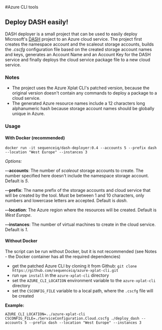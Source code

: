 #Azure CLI tools

## Deploy DASH easily!

DASH deployer is a small project that can be used to easily deploy Microsoft's [DASH](https://github.com/MicrosoftDX/Dash) project to an Azure cloud service.
The project first creates the namespace account and the scaleout storage accounts, builds the *.cscfg* configuration file based on the created storage account names and keys, generates an Account Name and an Account Key for the DASH service and finally deploys the cloud service package file to a new cloud service.

### Notes

- The project uses the Azure Xplat CLI's patched version, because the original version doesn't contain any commands to deploy a package to a cloud service.
- The generated Azure resource names include a 12 characters long alphanumeric hash because storage account names should be globally unique in Azure.

### Usage

#### With Docker (recommended)

```
docker run -it sequenceiq/dash-deployer:0.4 --accounts 5 --prefix dash --location "West Europe" --instances 3
```

*Options:*

**--accounts**: The number of *scaleout* storage accounts to create. The number specified here doesn't include the namespace storage account. Default is *5*.

**--prefix**: The name prefix of the storage accounts and cloud service that will be created by the tool. Must be between 1 and 10 characters, only numbers and lowercase letters are accepted. Default is *dash*.

**--location**: The Azure region where the resources will be created. Default is *West Europe*.

**--instances**: The number of virtual machines to create in the cloud service. Default is *1*.

#### Without Docker

The script can be run without Docker, but it is not recommended (see Notes - the Docker container has all the required dependencies)

- get the patched Azure CLI by cloning it from Github: `git clone https://github.com/sequenceiq/azure-xplat-cli.git`
- run `npm install` in the `azure-xplat-cli` directory
- set the `AZURE_CLI_LOCATION` environment variable to the `azure-xplat-cli` directory
- set the `CSCONFIG_FILE` variable to a local path, where the `.cscfg` file will be created

**Example:**

```
AZURE_CLI_LOCATION=../azure-xplat-cli CSCONFIG_FILE=./ServiceConfiguration.Cloud.cscfg ./deploy_dash --accounts 5 --prefix dash --location "West Europe" --instances 3
```

